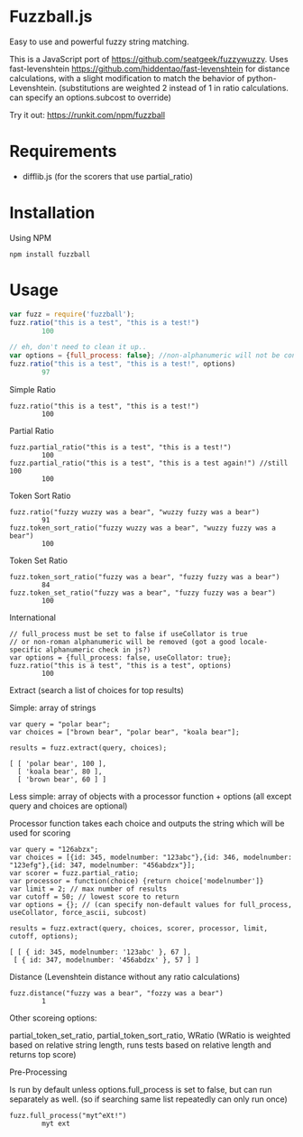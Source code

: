 Fuzzball.js
==========

Easy to use and powerful fuzzy string matching. 

This is a JavaScript port of <https://github.com/seatgeek/fuzzywuzzy>. Uses fast-levenshtein <https://github.com/hiddentao/fast-levenshtein> for distance calculations, with a slight modification to match the behavior of python-Levenshtein. (substitutions are weighted 2 instead of 1 in ratio calculations. can specify an options.subcost to override)

Try it out: <https://runkit.com/npm/fuzzball>

Requirements
============

-  difflib.js   (for the scorers that use partial_ratio)

Installation
============

Using NPM

    npm install fuzzball

Usage
=====

```javascript
var fuzz = require('fuzzball');
fuzz.ratio("this is a test", "this is a test!")
        100

// eh, don't need to clean it up..
var options = {full_process: false}; //non-alphanumeric will not be converted to whitespace if false, default true
fuzz.ratio("this is a test", "this is a test!", options) 
        97
```

Simple Ratio

```
fuzz.ratio("this is a test", "this is a test!")
        100
```

Partial Ratio

```
fuzz.partial_ratio("this is a test", "this is a test!")
        100
fuzz.partial_ratio("this is a test", "this is a test again!") //still 100
        100
```

Token Sort Ratio

```
fuzz.ratio("fuzzy wuzzy was a bear", "wuzzy fuzzy was a bear")
        91
fuzz.token_sort_ratio("fuzzy wuzzy was a bear", "wuzzy fuzzy was a bear")
        100
```

Token Set Ratio

```
fuzz.token_sort_ratio("fuzzy was a bear", "fuzzy fuzzy was a bear")
        84
fuzz.token_set_ratio("fuzzy was a bear", "fuzzy fuzzy was a bear")
        100
```

International

```
// full_process must be set to false if useCollator is true
// or non-roman alphanumeric will be removed (got a good locale-specific alphanumeric check in js?)
var options = {full_process: false, useCollator: true};
fuzz.ratio("this is ä test", "this is a test", options)
        100
```


Extract (search a list of choices for top results)

Simple: array of strings
```
var query = "polar bear";
var choices = ["brown bear", "polar bear", "koala bear"];

results = fuzz.extract(query, choices);

[ [ 'polar bear', 100 ],
  [ 'koala bear', 80 ],
  [ 'brown bear', 60 ] ]
```

Less simple: array of objects with a processor function + options (all except query and choices are optional)

Processor function takes each choice and outputs the string which will be used for scoring
```
var query = "126abzx";
var choices = [{id: 345, modelnumber: "123abc"},{id: 346, modelnumber: "123efg"},{id: 347, modelnumber: "456abdzx"}];
var scorer = fuzz.partial_ratio;
var processor = function(choice) {return choice['modelnumber']}
var limit = 2; // max number of results
var cutoff = 50; // lowest score to return
var options = {}; // (can specify non-default values for full_process, useCollator, force_ascii, subcost)

results = fuzz.extract(query, choices, scorer, processor, limit, cutoff, options);

[ [ { id: 345, modelnumber: '123abc' }, 67 ],
 [ { id: 347, modelnumber: '456abdzx' }, 57 ] ]
```

Distance (Levenshtein distance without any ratio calculations)

```
fuzz.distance("fuzzy was a bear", "fozzy was a bear")
        1
```

Other scoreing options:

partial_token_set_ratio, partial_token_sort_ratio, WRatio 
(WRatio is weighted based on relative string length, runs tests based on relative length and returns top score)

Pre-Processing

Is run by default unless options.full_process is set to false, but can run separately as well. (so if searching same list repeatedly can only run once)

```
fuzz.full_process("myt^eXt!")
        myt ext
```